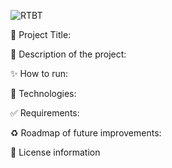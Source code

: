 
![RTBT](https://user-images.githubusercontent.com/101289219/170180847-c5b15808-a5bf-464f-9bfa-26f01111202a.jpg)

📝 Project Title:

🎯 Description of the project:

✨ How to run:

🚀 Technologies:

✅ Requirements:

♻️ Roadmap of future improvements:

🌱 License information

